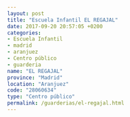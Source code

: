 ```yaml
---
layout: post
title: "Escuela Infantil EL REGAJAL"
date: 2017-09-20 20:57:05 +0200
categories:
- Escuela Infantil
- madrid
- aranjuez
- Centro público
- guarderia
name: "EL REGAJAL"
province: "Madrid"
location: "Aranjuez"
code: "28060634"
type: "Centro público"
permalink: /guarderias/el-regajal.html
---
```

